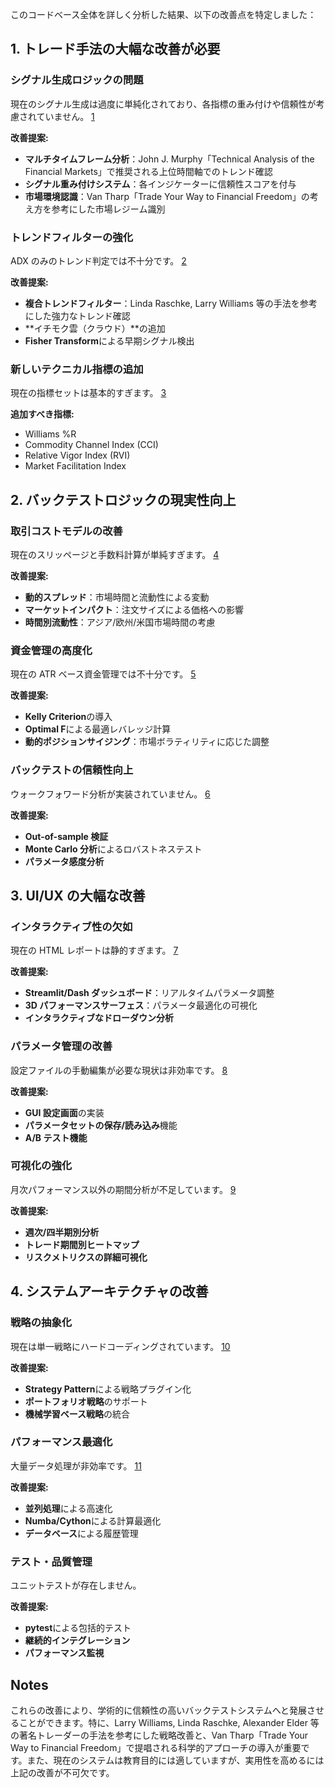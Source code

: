 このコードベース全体を詳しく分析した結果、以下の改善点を特定しました：

## **1. トレード手法の大幅な改善が必要**

### **シグナル生成ロジックの問題**

現在のシグナル生成は過度に単純化されており、各指標の重み付けや信頼性が考慮されていません。 [1](#0-0)

**改善提案:**

- **マルチタイムフレーム分析**：John J. Murphy「Technical Analysis of the Financial Markets」で推奨される上位時間軸でのトレンド確認
- **シグナル重み付けシステム**：各インジケーターに信頼性スコアを付与
- **市場環境認識**：Van Tharp「Trade Your Way to Financial Freedom」の考え方を参考にした市場レジーム識別

### **トレンドフィルターの強化**

ADX のみのトレンド判定では不十分です。 [2](#0-1)

**改善提案:**

- **複合トレンドフィルター**：Linda Raschke, Larry Williams 等の手法を参考にした強力なトレンド確認
- **イチモク雲（クラウド）**の追加
- **Fisher Transform**による早期シグナル検出

### **新しいテクニカル指標の追加**

現在の指標セットは基本的すぎます。 [3](#0-2)

**追加すべき指標:**

- Williams %R
- Commodity Channel Index (CCI)
- Relative Vigor Index (RVI)
- Market Facilitation Index

## **2. バックテストロジックの現実性向上**

### **取引コストモデルの改善**

現在のスリッページと手数料計算が単純すぎます。 [4](#0-3)

**改善提案:**

- **動的スプレッド**：市場時間と流動性による変動
- **マーケットインパクト**：注文サイズによる価格への影響
- **時間別流動性**：アジア/欧州/米国市場時間の考慮

### **資金管理の高度化**

現在の ATR ベース資金管理では不十分です。 [5](#0-4)

**改善提案:**

- **Kelly Criterion**の導入
- **Optimal F**による最適レバレッジ計算
- **動的ポジションサイジング**：市場ボラティリティに応じた調整

### **バックテストの信頼性向上**

ウォークフォワード分析が実装されていません。 [6](#0-5)

**改善提案:**

- **Out-of-sample 検証**
- **Monte Carlo 分析**によるロバストネステスト
- **パラメータ感度分析**

## **3. UI/UX の大幅な改善**

### **インタラクティブ性の欠如**

現在の HTML レポートは静的すぎます。 [7](#0-6)

**改善提案:**

- **Streamlit/Dash ダッシュボード**：リアルタイムパラメータ調整
- **3D パフォーマンスサーフェス**：パラメータ最適化の可視化
- **インタラクティブなドローダウン分析**

### **パラメータ管理の改善**

設定ファイルの手動編集が必要な現状は非効率です。 [8](#0-7)

**改善提案:**

- **GUI 設定画面**の実装
- **パラメータセットの保存/読み込み**機能
- **A/B テスト機能**

### **可視化の強化**

月次パフォーマンス以外の期間分析が不足しています。 [9](#0-8)

**改善提案:**

- **週次/四半期別分析**
- **トレード期間別ヒートマップ**
- **リスクメトリクスの詳細可視化**

## **4. システムアーキテクチャの改善**

### **戦略の抽象化**

現在は単一戦略にハードコーディングされています。 [10](#0-9)

**改善提案:**

- **Strategy Pattern**による戦略プラグイン化
- **ポートフォリオ戦略**のサポート
- **機械学習ベース戦略**の統合

### **パフォーマンス最適化**

大量データ処理が非効率です。 [11](#0-10)

**改善提案:**

- **並列処理**による高速化
- **Numba/Cython**による計算最適化
- **データベース**による履歴管理

### **テスト・品質管理**

ユニットテストが存在しません。

**改善提案:**

- **pytest**による包括的テスト
- **継続的インテグレーション**
- **パフォーマンス監視**

## **Notes**

これらの改善により、学術的に信頼性の高いバックテストシステムへと発展させることができます。特に、Larry Williams, Linda Raschke, Alexander Elder 等の著名トレーダーの手法を参考にした戦略改善と、Van Tharp「Trade Your Way to Financial Freedom」で提唱される科学的アプローチの導入が重要です。また、現在のシステムは教育目的には適していますが、実用性を高めるには上記の改善が不可欠です。
